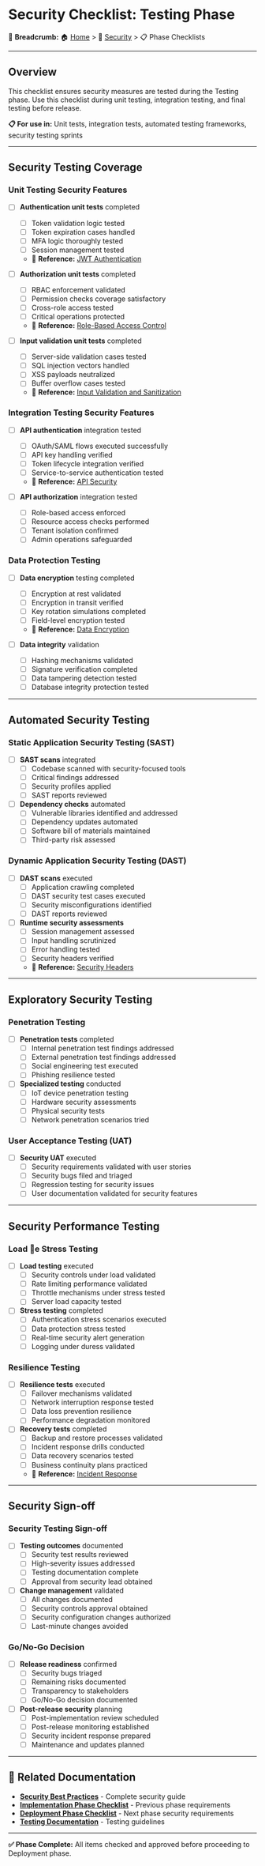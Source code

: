 # Security Checklist: Testing Phase

🍞 **Breadcrumb:** 🏠 [Home](../../index.md) > 📁 [Security](../README.md) > 📋 Phase Checklists

---

## Overview

This checklist ensures security measures are tested during the Testing phase. Use this checklist during unit testing, integration testing, and final testing before release.

**📋 For use in:** Unit tests, integration tests, automated testing frameworks, security testing sprints

---

## Security Testing Coverage

### Unit Testing Security Features
- [ ] **Authentication unit tests** completed
  - [ ] Token validation logic tested
  - [ ] Token expiration cases handled
  - [ ] MFA logic thoroughly tested
  - [ ] Session management tested
  - 📖 **Reference:** [JWT Authentication](../security-best-practices.md#jwt-authentication)

- [ ] **Authorization unit tests** completed
  - [ ] RBAC enforcement validated
  - [ ] Permission checks coverage satisfactory
  - [ ] Cross-role access tested
  - [ ] Critical operations protected
  - 📖 **Reference:** [Role-Based Access Control](../security-best-practices.md#role-based-access-control-rbac)

- [ ] **Input validation unit tests** completed
  - [ ] Server-side validation cases tested
  - [ ] SQL injection vectors handled
  - [ ] XSS payloads neutralized
  - [ ] Buffer overflow cases tested
  - 📖 **Reference:** [Input Validation and Sanitization](../security-best-practices.md#input-validation-and-sanitization)

### Integration Testing Security Features
- [ ] **API authentication** integration tested
  - [ ] OAuth/SAML flows executed successfully
  - [ ] API key handling verified
  - [ ] Token lifecycle integration verified
  - [ ] Service-to-service authentication tested
  - 📖 **Reference:** [API Security](../security-best-practices.md#api-security)

- [ ] **API authorization** integration tested
  - [ ] Role-based access enforced
  - [ ] Resource access checks performed
  - [ ] Tenant isolation confirmed
  - [ ] Admin operations safeguarded

### Data Protection Testing
- [ ] **Data encryption** testing completed
  - [ ] Encryption at rest validated
  - [ ] Encryption in transit verified
  - [ ] Key rotation simulations completed
  - [ ] Field-level encryption tested
  - 📖 **Reference:** [Data Encryption](../security-best-practices.md#data-encryption-at-rest)

- [ ] **Data integrity** validation
  - [ ] Hashing mechanisms validated
  - [ ] Signature verification completed
  - [ ] Data tampering detection tested
  - [ ] Database integrity protection tested

---

## Automated Security Testing

### Static Application Security Testing (SAST)
- [ ] **SAST scans** integrated
  - [ ] Codebase scanned with security-focused tools
  - [ ] Critical findings addressed
  - [ ] Security profiles applied
  - [ ] SAST reports reviewed

- [ ] **Dependency checks** automated
  - [ ] Vulnerable libraries identified and addressed
  - [ ] Dependency updates automated
  - [ ] Software bill of materials maintained
  - [ ] Third-party risk assessed

### Dynamic Application Security Testing (DAST)
- [ ] **DAST scans** executed
  - [ ] Application crawling completed
  - [ ] DAST security test cases executed
  - [ ] Security misconfigurations identified
  - [ ] DAST reports reviewed

- [ ] **Runtime security assessments**
  - [ ] Session management assessed
  - [ ] Input handling scrutinized
  - [ ] Error handling tested
  - [ ] Security headers verified
  - 📖 **Reference:** [Security Headers](../security-best-practices.md#security-headers)

---

## Exploratory Security Testing

### Penetration Testing
- [ ] **Penetration tests** completed
  - [ ] Internal penetration test findings addressed
  - [ ] External penetration test findings addressed
  - [ ] Social engineering test executed
  - [ ] Phishing resilience tested

- [ ] **Specialized testing** conducted
  - [ ] IoT device penetration testing
  - [ ] Hardware security assessments
  - [ ] Physical security tests
  - [ ] Network penetration scenarios tried

### User Acceptance Testing (UAT)
- [ ] **Security UAT** executed
  - [ ] Security requirements validated with user stories
  - [ ] Security bugs filed and triaged
  - [ ] Regression testing for security issues
  - [ ] User documentation validated for security features

---

## Security Performance Testing

### Load e Stress Testing
- [ ] **Load testing** executed
  - [ ] Security controls under load validated
  - [ ] Rate limiting performance validated
  - [ ] Throttle mechanisms under stress tested
  - [ ] Server load capacity tested

- [ ] **Stress testing** completed
  - [ ] Authentication stress scenarios executed
  - [ ] Data protection stress tested
  - [ ] Real-time security alert generation
  - [ ] Logging under duress validated

### Resilience Testing
- [ ] **Resilience tests** executed
  - [ ] Failover mechanisms validated
  - [ ] Network interruption response tested
  - [ ] Data loss prevention resilience
  - [ ] Performance degradation monitored

- [ ] **Recovery tests** completed
  - [ ] Backup and restore processes validated
  - [ ] Incident response drills conducted
  - [ ] Data recovery scenarios tested
  - [ ] Business continuity plans practiced
  - 📖 **Reference:** [Incident Response](../security-best-practices.md#incident-response)

---

## Security Sign-off

### Security Testing Sign-off
- [ ] **Testing outcomes** documented
  - [ ] Security test results reviewed
  - [ ] High-severity issues addressed
  - [ ] Testing documentation complete
  - [ ] Approval from security lead obtained

- [ ] **Change management** validated
  - [ ] All changes documented
  - [ ] Security controls approval obtained
  - [ ] Security configuration changes authorized
  - [ ] Last-minute changes avoided

### Go/No-Go Decision
- [ ] **Release readiness** confirmed
  - [ ] Security bugs triaged
  - [ ] Remaining risks documented
  - [ ] Transparency to stakeholders
  - [ ] Go/No-Go decision documented

- [ ] **Post-release security** planning
  - [ ] Post-implementation review scheduled
  - [ ] Post-release monitoring established
  - [ ] Security incident response prepared
  - [ ] Maintenance and updates planned

---

## 🔗 **Related Documentation**

- **[Security Best Practices](../security-best-practices.md)** - Complete security guide
- **[Implementation Phase Checklist](implementation-checklist.md)** - Previous phase requirements
- **[Deployment Phase Checklist](deployment-checklist.md)** - Next phase security requirements
- **[Testing Documentation](../../developer-guides/testing/README.md)** - Testing guidelines

---

**✅ Phase Complete:** All items checked and approved before proceeding to Deployment phase.


